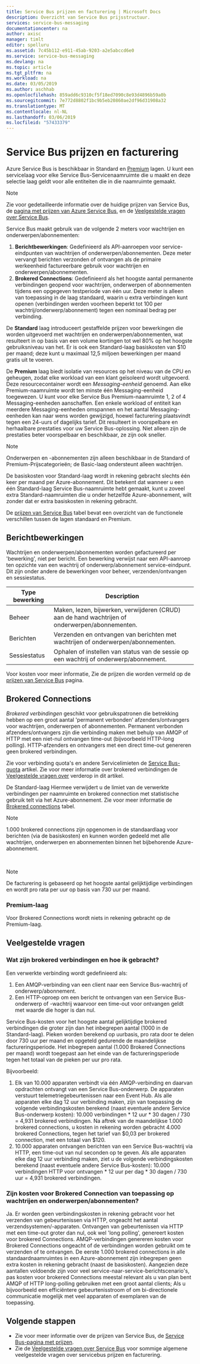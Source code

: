 ```yaml
---
title: Service Bus prijzen en facturering | Microsoft Docs
description: Overzicht van Service Bus prijsstructuur.
services: service-bus-messaging
documentationcenter: na
author: axisc
manager: timlt
editor: spelluru
ms.assetid: 7c45b112-e911-45ab-9203-a2e5abccd6e0
ms.service: service-bus-messaging
ms.devlang: na
ms.topic: article
ms.tgt_pltfrm: na
ms.workload: na
ms.date: 03/05/2019
ms.author: aschhab
ms.openlocfilehash: 859add6c9310cf5f18ed7090c8e93d4896b59a0b
ms.sourcegitcommit: 7e772d8802f1bc9b5eb20860ae2df96d31908a32
ms.translationtype: MT
ms.contentlocale: nl-NL
ms.lasthandoff: 03/06/2019
ms.locfileid: "57433379"
---
```

# <a name="service-bus-pricing-and-billing"></a>Service Bus prijzen en facturering

Azure Service Bus is beschikbaar in Standard en [Premium](service-bus-premium-messaging.md) lagen. U kunt een servicelaag voor elke Service Bus-Servicenaamruimte die u maakt en deze selectie laag geldt voor alle entiteiten die in die naamruimte gemaakt.

> [!NOTE]
> Zie voor gedetailleerde informatie over de huidige prijzen van Service Bus, de [pagina met prijzen van Azure Service Bus](https://azure.microsoft.com/pricing/details/service-bus/), en de [Veelgestelde vragen over Service Bus](service-bus-faq.md#pricing).
>
>

Service Bus maakt gebruik van de volgende 2 meters voor wachtrijen en onderwerpen/abonnementen:

1. **Berichtbewerkingen**: Gedefinieerd als API-aanroepen voor service-eindpunten van wachtrijen of onderwerpen/abonnementen. Deze meter vervangt berichten verzonden of ontvangen als de primaire werkeenheid factureerbare gebruik voor wachtrijen en onderwerpen/abonnementen.
2. **Brokered Connections**: Gedefinieerd als het hoogste aantal permanente verbindingen geopend voor wachtrijen, onderwerpen of abonnementen tijdens een opgegeven testperiode van één uur. Deze meter is alleen van toepassing in de laag standaard, waarin u extra verbindingen kunt openen (verbindingen werden voorheen beperkt tot 100 per wachtrij/onderwerp/abonnement) tegen een nominaal bedrag per verbinding.

De **Standard** laag introduceert gestaffelde prijzen voor bewerkingen die worden uitgevoerd met wachtrijen en onderwerpen/abonnementen, wat resulteert in op basis van een volume kortingen tot wel 80% op het hoogste gebruiksniveau van het. Er is ook een Standard-laag basiskosten van $10 per maand; deze kunt u maximaal 12,5 miljoen bewerkingen per maand gratis uit te voeren.

De **Premium** laag biedt isolatie van resources op het niveau van de CPU en geheugen, zodat elke workload van een klant geïsoleerd wordt uitgevoerd. Deze resourcecontainer wordt een *Messaging-eenheid* genoemd. Aan elke Premium-naamruimte wordt ten minste één Messaging-eenheid toegewezen. U kunt voor elke Service Bus Premium-naamruimte 1, 2 of 4 Messaging-eenheden aanschaffen. Een enkele workload of entiteit kan meerdere Messaging-eenheden omspannen en het aantal Messaging-eenheden kan naar wens worden gewijzigd, hoewel facturering plaatsvindt tegen een 24-uurs of dagelijks tarief. Dit resulteert in voorspelbare en herhaalbare prestaties voor uw Service Bus-oplossing. Niet alleen zijn de prestaties beter voorspelbaar en beschikbaar, ze zijn ook sneller.

> [!NOTE]
> Onderwerpen en -abonnementen zijn alleen beschikbaar in de Standard of Premium-Prijscategorieën; de Basic-laag ondersteunt alleen wachtrijen.

De basiskosten voor Standard-laag wordt in rekening gebracht slechts één keer per maand per Azure-abonnement. Dit betekent dat wanneer u een één Standard-laag Service Bus-naamruimte hebt gemaakt, kunt u zoveel extra Standard-naamruimten die u onder hetzelfde Azure-abonnement, wilt zonder dat er extra basiskosten in rekening gebracht.

De [prijzen van Service Bus](https://azure.microsoft.com/pricing/details/service-bus/) tabel bevat een overzicht van de functionele verschillen tussen de lagen standaard en Premium.

## <a name="messaging-operations"></a>Berichtbewerkingen

Wachtrijen en onderwerpen/abonnementen worden gefactureerd per 'bewerking', niet per bericht. Een bewerking verwijst naar een API-aanroep ten opzichte van een wachtrij of onderwerp/abonnement service-eindpunt. Dit zijn onder andere de bewerkingen voor beheer, verzenden/ontvangen en sessiestatus.

| Type bewerking | Description |
| --- | --- |
| Beheer |Maken, lezen, bijwerken, verwijderen (CRUD) aan de hand wachtrijen of onderwerpen/abonnementen. |
| Berichten |Verzenden en ontvangen van berichten met wachtrijen of onderwerpen/abonnementen. |
| Sessiestatus |Ophalen of instellen van status van de sessie op een wachtrij of onderwerp/abonnement. |

Voor kosten voor meer informatie, Zie de prijzen die worden vermeld op de [prijzen van Service Bus](https://azure.microsoft.com/pricing/details/service-bus/) pagina.

## <a name="brokered-connections"></a>Brokered Connections

*Brokered verbindingen* geschikt voor gebruikspatronen die betrekking hebben op een groot aantal 'permanent verbonden' afzenders/ontvangers voor wachtrijen, onderwerpen of abonnementen. Permanent verbonden afzenders/ontvangers zijn die verbinding maken met behulp van AMQP of HTTP met een niet-nul ontvangen time-out (bijvoorbeeld HTTP-long polling). HTTP-afzenders en ontvangers met een direct time-out genereren geen brokered verbindingen.

Zie voor verbinding quota's en andere Servicelimieten de [Service Bus-quota](service-bus-quotas.md) artikel. Zie voor meer informatie over brokered verbindingen de [Veelgestelde vragen over](#faq) verderop in dit artikel.

De Standard-laag Hiermee verwijdert u de limiet van de verwerkte verbindingen per naamruimte en brokered connection met statistische gebruik telt via het Azure-abonnement. Zie voor meer informatie de [Brokered connections](https://azure.microsoft.com/pricing/details/service-bus/) tabel.

> [!NOTE]
> 1.000 brokered connections zijn opgenomen in de standaardlaag voor berichten (via de basiskosten) en kunnen worden gedeeld met alle wachtrijen, onderwerpen en abonnementen binnen het bijbehorende Azure-abonnement.
>
>

<br />

> [!NOTE]
> De facturering is gebaseerd op het hoogste aantal gelijktijdige verbindingen en wordt pro rata per uur op basis van 730 uur per maand.
>
>

### <a name="premium-tier"></a>Premium-laag

Voor Brokered Connections wordt niets in rekening gebracht op de Premium-laag.

## <a name="faq"></a>Veelgestelde vragen

### <a name="what-are-brokered-connections-and-how-do-i-get-charged-for-them"></a>Wat zijn brokered verbindingen en hoe ik gebracht?

Een verwerkte verbinding wordt gedefinieerd als:

1. Een AMQP-verbinding van een client naar een Service Bus-wachtrij of onderwerp/abonnement.
2. Een HTTP-oproep om een bericht te ontvangen van een Service Bus-onderwerp of -wachtrij waarvoor een time-out voor ontvangen geldt met waarde die hoger is dan nul.

Service Bus-kosten voor het hoogste aantal gelijktijdige brokered verbindingen die groter zijn dan het inbegrepen aantal (1000 in de Standard-laag). Pieken worden berekend op uurbasis, pro rata door te delen door 730 uur per maand en opgeteld gedurende de maandelijkse factureringsperiode. Het inbegrepen aantal (1.000 Brokered Connections per maand) wordt toegepast aan het einde van de factureringsperiode tegen het totaal van de pieken per uur pro rata.

Bijvoorbeeld:

1. Elk van 10.000 apparaten verbindt via één AMQP-verbinding en daarvan opdrachten ontvangt van een Service Bus-onderwerp. De apparaten verstuurt telemetriegebeurtenissen naar een Event Hub. Als alle apparaten elke dag 12 uur verbinding maken, zijn van toepassing de volgende verbindingskosten berekend (naast eventuele andere Service Bus-onderwerp kosten): 10.000 verbindingen * 12 uur * 30 dagen / 730 = 4,931 brokered verbindingen. Na aftrek van de maandelijkse 1.000 brokered connections, u kosten in rekening worden gebracht 4.000 brokered Connections, tegen het tarief van $0,03 per brokered connection, met een totaal van $120.
2. 10.000 apparaten ontvangen berichten van een Service Bus-wachtrij via HTTP, een time-out van nul seconden op te geven. Als alle apparaten elke dag 12 uur verbinding maken, ziet u de volgende verbindingskosten berekend (naast eventuele andere Service Bus-kosten): 10.000 verbindingen HTTP voor ontvangen * 12 uur per dag * 30 dagen / 730 uur = 4,931 brokered verbindingen.

### <a name="do-brokered-connection-charges-apply-to-queues-and-topicssubscriptions"></a>Zijn kosten voor Brokered Connection van toepassing op wachtrijen en onderwerpen/abonnementen?

Ja. Er worden geen verbindingskosten in rekening gebracht voor het verzenden van gebeurtenissen via HTTP, ongeacht het aantal verzendsystemen/-apparaten. Ontvangen van gebeurtenissen via HTTP met een time-out groter dan nul, ook wel 'long polling', genereert kosten voor brokered Connections. AMQP-verbindingen genereren kosten voor Brokered Connections ongeacht of de verbindingen worden gebruikt om te verzenden of te ontvangen. De eerste 1.000 brokered connections in alle standaardnaamruimtes in een Azure-abonnement zijn inbegrepen geen extra kosten in rekening gebracht (naast de basiskosten). Aangezien deze aantallen voldoende zijn voor veel service-naar-service-berichtscenario's, pas kosten voor brokered Connections meestal relevant als u van plan bent AMQP of HTTP long-polling gebruiken met een groot aantal clients; Als u bijvoorbeeld een efficiëntere gebeurtenisstroom of om bi-directionele communicatie mogelijk met veel apparaten of exemplaren van de toepassing.

## <a name="next-steps"></a>Volgende stappen

* Zie voor meer informatie over de prijzen van Service Bus, de [Service Bus-pagina met prijzen](https://azure.microsoft.com/pricing/details/service-bus/).
* Zie de [Veelgestelde vragen over Service Bus](service-bus-faq.md#pricing) voor sommige algemene veelgestelde vragen over servicebus prijzen en facturering.

[Azure portal]: https://portal.azure.com
